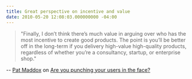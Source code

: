```yaml
---
title: Great perspective on incentive and value
date: 2010-05-20 12:08:03.000000000 -04:00
---
```

> "Finally, I don&rsquo;t think there&rsquo;s much value in arguing over who has the most incentive to create good products. The point is you&rsquo;ll be better off in the long-term if you delivery high-value high-quality products, regardless of whether you&rsquo;re a consultancy, startup, or enterprise shop."

-- [Pat Maddox](http://www.patmaddox.com/) on [Are you punching your users in the face?](http://www.patmaddox.com/2010/05/19/are-you-punching-your-users-in-the-face/)
